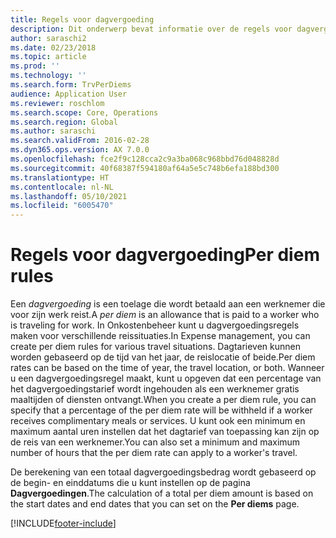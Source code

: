```yaml
---
title: Regels voor dagvergoeding
description: Dit onderwerp bevat informatie over de regels voor dagvergoedingen.
author: saraschi2
ms.date: 02/23/2018
ms.topic: article
ms.prod: ''
ms.technology: ''
ms.search.form: TrvPerDiems
audience: Application User
ms.reviewer: roschlom
ms.search.scope: Core, Operations
ms.search.region: Global
ms.author: saraschi
ms.search.validFrom: 2016-02-28
ms.dyn365.ops.version: AX 7.0.0
ms.openlocfilehash: fce2f9c128cca2c9a3ba068c968bbd76d048828d
ms.sourcegitcommit: 40f68387f594180af64a5e5c748b6efa188bd300
ms.translationtype: HT
ms.contentlocale: nl-NL
ms.lasthandoff: 05/10/2021
ms.locfileid: "6005470"
---
```

# <a name="per-diem-rules"></a><span data-ttu-id="fb7d3-103">Regels voor dagvergoeding</span><span class="sxs-lookup"><span data-stu-id="fb7d3-103">Per diem rules</span></span>

<span data-ttu-id="fb7d3-104">Een *dagvergoeding* is een toelage die wordt betaald aan een werknemer die voor zijn werk reist.</span><span class="sxs-lookup"><span data-stu-id="fb7d3-104">A *per diem* is an allowance that is paid to a worker who is traveling for work.</span></span> <span data-ttu-id="fb7d3-105">In Onkostenbeheer kunt u dagvergoedingsregels maken voor verschillende reissituaties.</span><span class="sxs-lookup"><span data-stu-id="fb7d3-105">In Expense management, you can create per diem rules for various travel situations.</span></span> <span data-ttu-id="fb7d3-106">Dagtarieven kunnen worden gebaseerd op de tijd van het jaar, de reislocatie of beide.</span><span class="sxs-lookup"><span data-stu-id="fb7d3-106">Per diem rates can be based on the time of year, the travel location, or both.</span></span> <span data-ttu-id="fb7d3-107">Wanneer u een dagvergoedingsregel maakt, kunt u opgeven dat een percentage van het dagvergoedingstarief wordt ingehouden als een werknemer gratis maaltijden of diensten ontvangt.</span><span class="sxs-lookup"><span data-stu-id="fb7d3-107">When you create a per diem rule, you can specify that a percentage of the per diem rate will be withheld if a worker receives complimentary meals or services.</span></span> <span data-ttu-id="fb7d3-108">U kunt ook een minimum en maximum aantal uren instellen dat het dagtarief van toepassing kan zijn op de reis van een werknemer.</span><span class="sxs-lookup"><span data-stu-id="fb7d3-108">You can also set a minimum and maximum number of hours that the per diem rate can apply to a worker's travel.</span></span>

<span data-ttu-id="fb7d3-109">De berekening van een totaal dagvergoedingsbedrag wordt gebaseerd op de begin- en einddatums die u kunt instellen op de pagina **Dagvergoedingen**.</span><span class="sxs-lookup"><span data-stu-id="fb7d3-109">The calculation of a total per diem amount is based on the start dates and end dates that you can set on the **Per diems** page.</span></span>


[!INCLUDE[footer-include](../includes/footer-banner.md)]